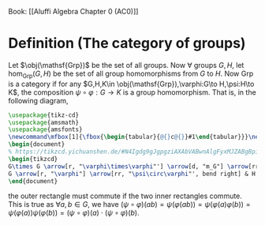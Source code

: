 Book: [[Aluffi Algebra Chapter 0 (AC0)]]
# Definition (The category of groups)
Let $\obj(\mathsf{Grp})$ be the set of all groups.
Now $\forall$ groups $G,H$, let $\hom_{\mathsf{Grp}}(G,H)$ be the set of all group homomorphisms from $G$ to $H$.
Now $\mathsf{Grp}$ is a category if for any $G,H,K\in \obj(\mathsf{Grp}),\varphi:G\to H,\psi:H\to K$, the composition $\psi \circ \varphi:G\to K$ is a group homomorphism.
That is, in the following diagram, 
```tikz
\usepackage{tikz-cd}
\usepackage{amsmath}
\usepackage{amsfonts}
\newcommand\mfbox[1]{\fbox{\begin{tabular}{@{}c@{}}#1\end{tabular}}}\newcommand\mmbox[1]{\mbox{\begin{tabular}{@{}c@{}}#1\end{tabular}}}
\begin{document}
% https://tikzcd.yichuanshen.de/#N4Igdg9gJgpgziAXAbVABwnAlgFyxMJZABgBpiBdUkANwEMAbAVxiRAHEAdTvAW3gAE7EAF9S6TLnyEUARnJVajFmwAS3PoNWjxIDNjwEiZWYvrNWiDjokHpReaermVV7WNtSjKAEwLnypYgANIaWPxwAsE2epKGMsh+TkoWbNEiijBQAObwRKAAZgBOELxIZCA4EEjyKa4g3PRFaAAWWGERjXTNbSDUDHQARjAMAApx9lZFWNktODHFpeXUVUh+dUG8APrC-UMj43beIAwwBfMeIItliLWriADMAalW2+6612sr1Y-P9V09LB9E77MYTY6nc4LEo3O4-AAsfyC3DQ2A68BR2GBA2GYKOMhA01mFw+MKQT0qPwArEi2JigZdPohEZSkDSNmxttE9rjDl4CUS5tClogKvcWcMwFByRUXEEABT07gAYywRWVANaWAAlOi4IrOKj2pxVerNW1tcKbut7uzJdLEABaB6ywJ0w1ok1qjWcJpa7GgvnxNiCi4UERAA
\begin{tikzcd}
G\times G \arrow[r, "\varphi\times\varphi"'] \arrow[d, "m_G"] \arrow[rr, "(\psi\circ\varphi)\times(\psi\circ\varphi)", bend left] & H\times H \arrow[d, "m_H"] \arrow[r, "\psi\times\psi"'] & K\times K \arrow[d, "m_K"'] \\
G \arrow[r, "\varphi"] \arrow[rr, "\psi\circ\varphi"', bend right] & H \arrow[r, "\psi"] & K \end{tikzcd}
\end{document}
```
the outer rectangle must commute if the two inner rectangles commute.
This is true as $\forall a,b\in G$, we have $(\psi \circ \varphi)(ab)=\psi(\varphi(ab))=\psi(\varphi(a)\varphi(b))=\psi(\varphi(a))\psi(\varphi(b))=(\psi \circ \varphi)(a)\cdot(\psi \circ \varphi)(b)$.